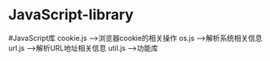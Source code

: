# JavaScript-library
#JavaScript库
cookie.js   -->浏览器cookie的相关操作
os.js       -->解析系统相关信息
url.js      -->解析URL地址相关信息
util.js     -->功能库